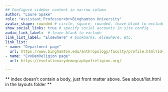 ```yaml
---
## Configure sidebar content in narrow column
author: "Laure Spake"
role: "Assistant Professor<br>Binghamton University"
avatar_shape: rounded # circle, square, rounded, leave blank to exclude
show_social_links: true # specify social accounts in site config
audio_link_label:  # leave blank to exclude
link_list_label: "Elsewhere" # bookmarks, elsewhere, etc.
link_list:
- name: "Department page"
  url: https://www.binghamton.edu/anthropology/faculty/profile.html?id=lspake
- name: "EvoDemReligion page"
  url: https://evolutionarydemographyofreligion.org/

---
```


** index doesn't contain a body, just front matter above.
See about/list.html in the layouts folder **